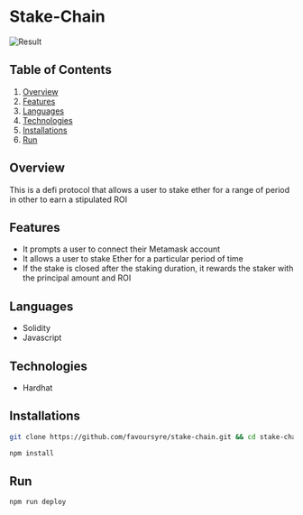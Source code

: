 # Stake-Chain

![Result](https://drive.google.com/uc?export=download&id=1NDayOCuEdJBmRDy95pXTdtDE-95pCM0W)

## Table of Contents

1. [Overview](#overview)
2. [Features](#features)
3. [Languages](#languages)
4. [Technologies](#technologies)
5. [Installations](#installations)
6. [Run](#run)

## Overview

This is a defi protocol that allows a user to stake ether for a range of period in other to earn a stipulated ROI

## Features

- It prompts a user to connect their Metamask account
- It allows a user to stake Ether for a particular period of time
- If the stake is closed after the staking duration, it rewards the staker with the principal amount and ROI

## Languages

- Solidity
- Javascript

## Technologies

- Hardhat

## Installations

```bash
git clone https://github.com/favoursyre/stake-chain.git && cd stake-chain
```

```bash
npm install
```

## Run

```bash
npm run deploy
```
